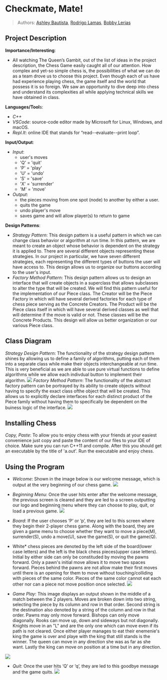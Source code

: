  # Checkmate, Mate!
 
 > Authors: [Ashley Bautista](https://github.com/ashley-bautista),
  [Rodrigo Lamas](https://github.com/lb-rodrigo),
  [Bobby Lerias](https://github.com/bobbyyy57)
 
## Project Description
**Importance/Interesting**:
 * All watching The Queen’s Gambit, out of the list of ideas in the project description, the Chess Game easily caught all of our attention. How complex and yet-so simple chess is, the possibilities of what we can do as a team drove us to choose this project. Even though each of us have had experience playing chess, the game itself and the world that possess it is so foreign. We saw an opportunity to dive deep into chess and understand its complexities all while applying technical skills we have obtained in class. 

**Languages/Tool**s:
 * *C++*
 * *VSCode*: source-code editor made by Microsoft for Linux, Windows, and macOS.
 * *Repl.It*: online IDE that stands for “read--evaluate--print loop”.
 
**Input/Output**:
 * *Input*:
   * user's moves
   * 'Q' = 'quit'
   * 'P' = 'play'
   * 'U' = 'undo'
   * 'S' = 'save'
   * 'X' = 'surrender'
   * 'M' = 'move'
 * *Output*:
   * the pieces moving from one spot (node) to another by either a user.
   * quits the game
   * undo player's move
   * saves game and will allow player(s) to return to game
 
**Design Patterns**:
 * *Strategy Pattern*: This design pattern is a useful pattern in which we can change class behavior or algorithm at run time. In this pattern, we are meant to create an object whose behavior is dependent on the strategy it is applied to. There are several different objects representing these strategies. In our project in particular, we have seven different strategies, each representing the different types of buttons the user will have access to. This design allows us to organize our buttons according to the user's input. 
 * *Factory Method Pattern*: This design pattern allows us to design an interface that will create objects in a superclass that allows subclasses to alter the type that will be created. We will find this pattern useful for the implementation of our Piece class. The Creator will be the Piece Factory in which will have several derived factories for each type of chess piece serving as the Concrete Creators. The Product will be the Piece class itself in which will have several derived classes as well that will determine if the move is valid or not. These classes will be the Concrete Products. This design will allow us better organization or our various Piece class. 

## Class Diagram
 *Strategy Design Pattern*: The functionality of the strategy design pattern shines by allowing us to define a family of algorithms, putting each of them into a separate class while make their objects interchangeable at run time. This is very beneficial as we are able to use pure virtual functions to define algorithms while we allow each indivdual button to implement their algorithm.
![](images/OMT%20Strategy%20Pattern.jpg)
 *Factory Method Pattern*: The functionality of the abstract factory pattern can be portrayed by its ability to create objects without having to specify the exact class ofthe object that will be created. This allows us to explicitly declare interfaces for each distinct product of the Piece family without having them to specifically be dependent on the buiness logic of the interface.
![](images/OMT%20Factory%20Method.jpg)

## Installing Chess
*Copy, Paste*: To allow you to enjoy chess with your friends at your easiest convenience just copy and paste the content of our files to your IDE of choice. Make sure you can run C++11 and compile. After this you should get an executable by the title of 'a.out'. Run the executable and enjoy chess. 



## Using the Program
 * *Welcome*: Shown in the image below is our welcome message, which is output at the very beginning of our chess game. 
![](images/welcome.png)
 * *Beginning Menu*: Once the user hits enter after the welcome message, the previous screen is cleared and they are led to a screen outputting our logo and beginning menu where they can choose to play, quit, or load a previous game.
![](images/gae.png)
 * *Board*: If the user chooses ‘P’ or ‘p’, they are led to this screen where they begin their 2-player chess game. Along with the board, they are given a game menu to choose whether they want to move a piece(M), surrender(S), undo a move(U), save the game(S), or quit the game(Q).
 
 * White* chess pieces are denoted by the left side of the board(lower case letters) and the left is the black chess pieces(upper case letters). Initial by either side can only be constituded by moving the pawns forward. Only a pawn's initial move allows it to move two spaces forward. Pieces behind the pawns are not allow make their first moves until there is an opening for them to move without touching/colliding with pieces of the same color. Pieces of the same color cannot eat each other nor can a piece not move position once selected.
![](images/game2.png)
 * *Game Play*: This image displays an output shown in the middle of a match between the 2 players. Moves are broken down into two string, selecting the piece by its column and row in that order. Second string is the destination also denoted by a string of the column and row in that order. Pawns may only move forward. Bishops can only move diagonally. Rooks can move up, down and sideways but not diagonally. Knights move in an "L" and are the only one which can move even if its path is not cleared.  Once either player manages to eat their enemenie's king the game is over and playe with the king that still stands is the winner. The queen can move in any direction she was as far as she want. Lastly the king can move on position at a time but in any direction.
 
![](images/game3.png)
 * *Quit*: Once the user hits ‘Q’ or ‘q’, they are led to this goodbye message and the game quits.
![](images/outro.png)
